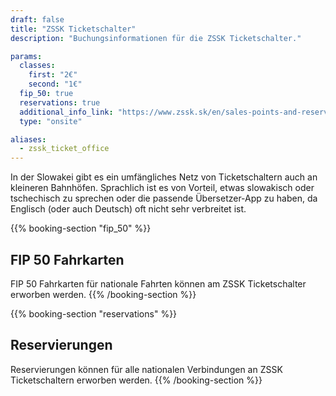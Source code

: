 ```yaml
---
draft: false
title: "ZSSK Ticketschalter"
description: "Buchungsinformationen für die ZSSK Ticketschalter."

params:
  classes:
    first: "2€"
    second: "1€"
  fip_50: true
  reservations: true
  additional_info_link: "https://www.zssk.sk/en/sales-points-and-reservations/"
  type: "onsite"

aliases:
  - zssk_ticket_office
---
```


In der Slowakei gibt es ein umfängliches Netz von Ticketschaltern auch an kleineren Bahnhöfen. Sprachlich ist es von Vorteil, etwas slowakisch oder tschechisch zu sprechen oder die passende Übersetzer-App zu haben, da Englisch (oder auch Deutsch) oft nicht sehr verbreitet ist.

{{% booking-section "fip_50" %}}

## FIP 50 Fahrkarten

FIP 50 Fahrkarten für nationale Fahrten können am ZSSK Ticketschalter erworben werden.
{{% /booking-section %}}

{{% booking-section "reservations" %}}

## Reservierungen

Reservierungen können für alle nationalen Verbindungen an ZSSK Ticketschaltern erworben werden.
{{% /booking-section %}}

